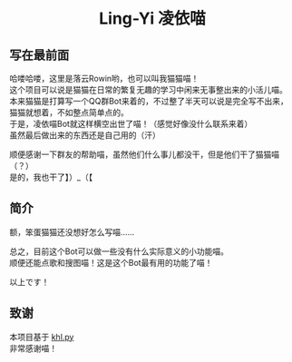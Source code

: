 <div align="center">

# Ling-Yi 凌依喵

</div>

## 写在最前面  
哈喽哈喽，这里是落云Rowin哟，也可以叫我猫猫喵！  
这个项目可以说是猫猫在日常的繁复无趣的学习中闲来无事整出来的小活儿喵。  
本来猫猫是打算写一个QQ群Bot来着的，不过整了半天可以说是完全写不出来，猫猫就想着，不如整点简单点的。  
于是，凌依喵Bot就这样横空出世了喵！（感觉好像没什么联系来着）  
虽然最后做出来的东西还是自己用的（汗）  

顺便感谢一下群友的帮助喵，虽然他们什么事儿都没干，但是他们干了猫猫喵（？）  
是的，我也干了】）_（【
## 简介  

额，笨蛋猫猫还没想好怎么写喵……  

总之，目前这个Bot可以做一些没有什么实际意义的小功能喵。  
顺便还能点歌和搜图喵！这是这个Bot最有用的功能了喵！  

以上です！  

## 致谢  

本项目基于 [khl.py](https://github.com/TWT233/khl.py)   
非常感谢喵！  
